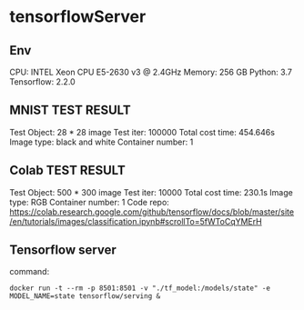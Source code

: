 # tensorflowServer

## Env
CPU: INTEL Xeon CPU E5-2630 v3 @ 2.4GHz
Memory: 256 GB
Python: 3.7
Tensorflow: 2.2.0

## MNIST TEST RESULT
Test Object: 28 * 28 image
Test iter: 100000
Total cost time: 454.646s
Image type: black and white
Container number: 1

## Colab TEST RESULT
Test Object: 500 * 300 image
Test iter: 10000
Total cost time: 230.1s
Image type: RGB
Container number: 1
Code repo: https://colab.research.google.com/github/tensorflow/docs/blob/master/site/en/tutorials/images/classification.ipynb#scrollTo=5fWToCqYMErH

## Tensorflow server
command:
```
docker run -t --rm -p 8501:8501 -v "./tf_model:/models/state" -e MODEL_NAME=state tensorflow/serving &
```
